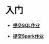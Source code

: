 # 入门<a name="dli_01_0220"></a>

-   **[提交SQL作业](提交SQL作业.md)**  

-   **[提交Spark作业](提交Spark作业.md)**  


